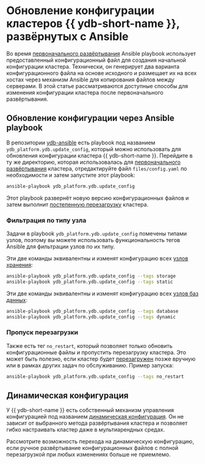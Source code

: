 # Обновление конфигурации кластеров {{ ydb-short-name }}, развёрнутых с Ansible

Во время [первоначального развёртывания](initial-deployment.md) Ansible playbook использует предоставленный конфигурационный файл для создания начальной конфигурации кластера. Технически, он генерирует два варианта конфигурационного файла на основе исходного и размещает их на всех хостах через механизм Ansible для копирования файлов между серверами. В этой статье рассматриваются доступные способы для изменения конфигурации кластера после первоначального развёртывания.

## Обновление конфигурации через Ansible playbook

В репозитории [ydb-ansible](https://github.com/ydb-platform/ydb-ansible) есть playbook под названием `ydb_platform.ydb.update_config`, который можно использовать для обновления конфигурации кластера {{ ydb-short-name }}. Перейдите в ту же директорию, которая использовалась для [первоначального развёртывания](initial-deployment.md) кластера, отредактируйте файл `files/config.yaml` по необходимости и затем запустите этот playbook:

```bash
ansible-playbook ydb_platform.ydb.update_config
```

Этот playbook развернёт новую версию конфигурационных файлов и затем выполнит [постепенную перезагрузку](restart.md) кластера.

### Фильтрация по типу узла

Задачи в playbook `ydb_platform.ydb.update_config` помечены типами узлов, поэтому вы можете использовать функциональность тегов Ansible для фильтрации узлов по их типу.

Эти две команды эквивалентны и изменят конфигурацию всех [узлов хранения](../../concepts/glossary.md#storage-node):

```bash
ansible-playbook ydb_platform.ydb.update_config --tags storage
ansible-playbook ydb_platform.ydb.update_config --tags static
```

Эти две команды эквивалентны и изменят конфигурацию всех [узлов баз данных](../../concepts/glossary.md#database-node):

```bash
ansible-playbook ydb_platform.ydb.update_config --tags database
ansible-playbook ydb_platform.ydb.update_config --tags dynamic
```

### Пропуск перезагрузки

Также есть тег `no_restart`, который позволяет только обновить конфигурационные файлы и пропустить перезагрузку кластера. Это может быть полезно, если кластер будет [перезагружен](restart.md) позже вручную или в рамках других задач по обслуживанию. Пример запуска:

```bash
ansible-playbook ydb_platform.ydb.update_config --tags no_restart
```

## Динамическая конфигурация

У {{ ydb-short-name }} есть собственный механизм управления конфигурацией под названием [динамическая конфигурация](../../maintenance/manual/dynamic-config.md). Он не зависит от выбранного метода развёртывания кластера и позволяет гибко настраивать кластер даже в мультиарендных средах.

Рассмотрите возможность перехода на динамическую конфигурацию, если ручное развёртывание конфигурационных файлов с полной перезагрузкой при любых изменениях больше не приемлемо.